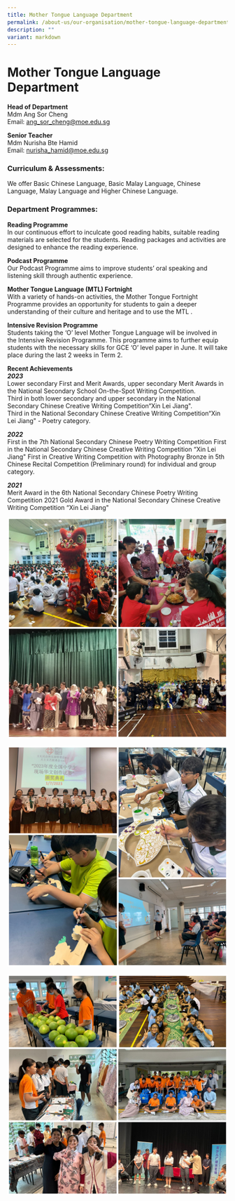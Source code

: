 ```yaml
---
title: Mother Tongue Language Department
permalink: /about-us/our-organisation/mother-tongue-language-department/
description: ""
variant: markdown
---
```

# **Mother Tongue Language Department**

**Head of Department**    
Mdm Ang Sor Cheng  
Email:&nbsp;[ang_sor_cheng@moe.edu.sg](mailto:ang_sor_cheng@moe.edu.sg)

**Senior Teacher**    
Mdm Nurisha Bte Hamid<br>
Email:&nbsp;[nurisha_hamid@moe.edu.sg](mailto:nurisha_hamid@moe.edu.sg)



### Curriculum &amp; Assessments:


We offer Basic Chinese Language, Basic Malay Language, Chinese Language, Malay Language and Higher Chinese Language.


###  Department Programmes:

**Reading Programme**  
In our continuous effort to inculcate good reading habits, suitable reading materials are selected for the students. Reading packages and activities are designed to enhance the reading experience.  

**Podcast Programme**    
Our Podcast Programme aims to improve students’ oral speaking and listening skill through authentic experience.


**Mother Tongue Language (MTL) Fortnight**    
With a variety of hands-on activities, the Mother Tongue Fortnight Programme provides an opportunity for students to gain a deeper understanding of their culture and heritage and to use the MTL .


**Intensive Revision Programme**  
Students taking the ‘O’ level Mother Tongue Language will be involved in the Intensive Revision Programme. This programme aims to further equip students with the necessary skills for GCE ‘O’ level paper in June. It will take place during the last 2 weeks in Term 2.

**Recent Achievements**   
***2023***
<br>Lower secondary First and Merit Awards, upper secondary Merit Awards in the National Secondary School On-the-Spot Writing Competition.<br>
Third in both lower secondary and upper secondary in the National Secondary Chinese Creative Writing Competition“Xin Lei Jiang".<br>
Third in the National Secondary Chinese Creative Writing Competition“Xin Lei Jiang" - Poetry category.

***2022***
<br>First in the 7th National Secondary Chinese Poetry Writing Competition
First in the National Secondary Chinese Creative Writing Competition “Xin Lei Jiang"
First in Creative Writing Competition with Photography
Bronze in 5th Chinese Recital Competition (Preliminary round) for individual and group category.

***2021***
<br>Merit Award in the 6th National Secondary Chinese Poetry Writing Competition 2021 Gold Award in the National Secondary Chinese Creative Writing Competition “Xin Lei Jiang"



![](/images/mothertongue1.JPG)

![](/images/mothertongue2.JPG)

![](/images/mothertongue3.JPG)